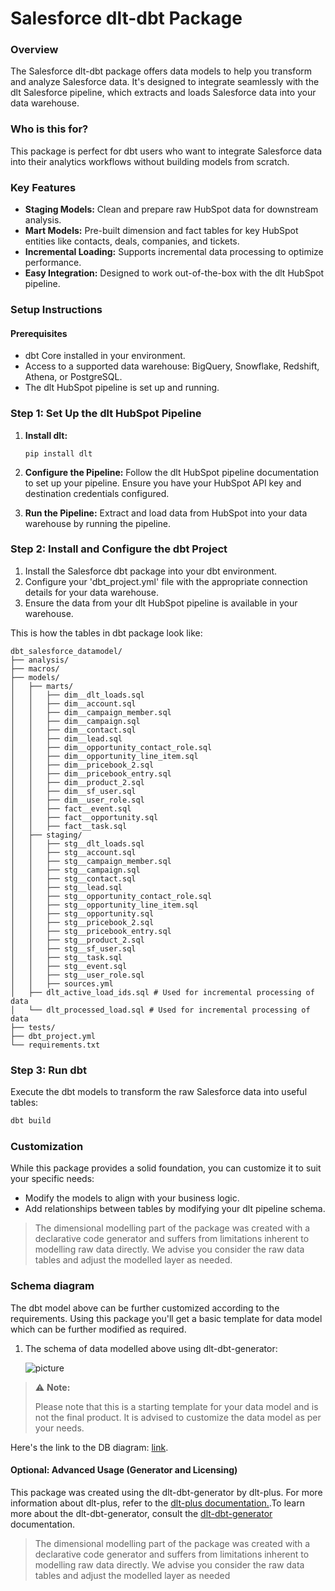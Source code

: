 # Salesforce dlt-dbt Package

### Overview
The Salesforce dlt-dbt package offers data models to help you transform and analyze Salesforce data. It's designed to integrate seamlessly with the dlt Salesforce pipeline, which extracts and loads Salesforce data into your data warehouse.

### Who is this for?
This package is perfect for dbt users who want to integrate Salesforce data into their analytics workflows without building models from scratch.


### Key Features
- **Staging Models:** Clean and prepare raw HubSpot data for downstream analysis.
- **Mart Models:** Pre-built dimension and fact tables for key HubSpot entities like contacts, deals, companies, and tickets.
- **Incremental Loading:** Supports incremental data processing to optimize performance.
- **Easy Integration:** Designed to work out-of-the-box with the dlt HubSpot pipeline.

### Setup Instructions

#### Prerequisites
- dbt Core installed in your environment.
- Access to a supported data warehouse: BigQuery, Snowflake, Redshift, Athena, or PostgreSQL.
- The dlt HubSpot pipeline is set up and running.

### Step 1: Set Up the dlt HubSpot Pipeline
1. **Install dlt:**
   ``` 
   pip install dlt
   ```
2. **Configure the Pipeline:**
   Follow the dlt HubSpot pipeline documentation to set up your pipeline. Ensure you have your HubSpot API key and destination credentials configured.

3. **Run the Pipeline:**
   Extract and load data from HubSpot into your data warehouse by running the pipeline.

### Step 2: Install and Configure the dbt Project

1. Install the Salesforce dbt package into your dbt environment.
2. Configure your 'dbt_project.yml' file with the appropriate connection details for your data warehouse.
3. Ensure the data from your dlt HubSpot pipeline is available in your warehouse.

This is how the tables in dbt package look like:
```text
dbt_salesforce_datamodel/
├── analysis/
├── macros/
├── models/
│   ├── marts/
│   │   ├── dim__dlt_loads.sql
│   │   ├── dim__account.sql
│   │   ├── dim__campaign_member.sql
│   │   ├── dim__campaign.sql
│   │   ├── dim__contact.sql
│   │   ├── dim__lead.sql
│   │   ├── dim__opportunity_contact_role.sql
│   │   ├── dim__opportunity_line_item.sql
│   │   ├── dim__pricebook_2.sql
│   │   ├── dim__pricebook_entry.sql
│   │   ├── dim__product_2.sql
│   │   ├── dim__sf_user.sql
│   │   ├── dim__user_role.sql
│   │   ├── fact__event.sql
│   │   ├── fact__opportunity.sql
│   │   ├── fact__task.sql
│   ├── staging/
│   │   ├── stg__dlt_loads.sql
│   │   ├── stg__account.sql
│   │   ├── stg__campaign_member.sql
│   │   ├── stg__campaign.sql
│   │   ├── stg__contact.sql
│   │   ├── stg__lead.sql
│   │   ├── stg__opportunity_contact_role.sql
│   │   ├── stg__opportunity_line_item.sql
│   │   ├── stg__opportunity.sql
│   │   ├── stg__pricebook_2.sql
│   │   ├── stg__pricebook_entry.sql
│   │   ├── stg__product_2.sql
│   │   ├── stg__sf_user.sql
│   │   ├── stg__task.sql
│   │   ├── stg__event.sql
│   │   ├── stg__user_role.sql
│   │   ├── sources.yml
│   ├── dlt_active_load_ids.sql # Used for incremental processing of data
│   └── dlt_processed_load.sql # Used for incremental processing of data
├── tests/
├── dbt_project.yml
└── requirements.txt
```

### Step 3: Run dbt
Execute the dbt models to transform the raw Salesforce data into useful tables:

```sh
dbt build
```

### Customization
While this package provides a solid foundation, you can customize it to suit your specific needs:

- Modify the models to align with your business logic.
- Add relationships between tables by modifying your dlt pipeline schema.

> The dimensional modelling part of the package was created with a declarative code generator and suffers from 
> limitations inherent to modelling raw data directly. We advise you consider the raw data tables and adjust 
> the modelled layer as needed.

### Schema diagram
The dbt model above can be further customized according to the requirements. Using this package you'll get a basic template
for data model which can be further modified as required.

1. The schema of data modelled above using dlt-dbt-generator:
    
   ![picture](https://storage.googleapis.com/dlt-blog-images/salesforce_dlt_dbt_dim_model.png)

> ⚠️ **Note:**
> 
> Please note that this is a starting template for your data model and is not the final product. It is advised to customize the data model as per your needs.

   Here's the link to the DB diagram: [link](https://dbdiagram.io/d/salesforce_dlt_dbt_v1-5-67486894e9daa85aca057fb1).

#### Optional: Advanced Usage (Generator and Licensing)

This package was created using the dlt-dbt-generator by dlt-plus. For more information about dlt-plus, refer to the 
[dlt-plus documentation.](https://dlt-plus.netlify.app/docs/plus/intro/).To learn more about the dlt-dbt-generator, 
consult the [dlt-dbt-generator](https://dlthub.com/blog/dbt-gen) documentation.

> The dimensional modelling part of the package was created with a declarative code generator and suffers from 
> limitations inherent to modelling raw data directly. We advise you consider the raw data tables and adjust 
> the modelled layer as needed
